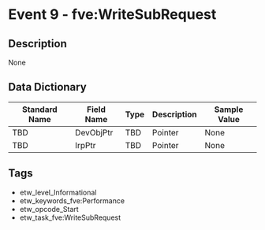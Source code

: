 # Event 9 - fve:WriteSubRequest

## Description
None

## Data Dictionary
|Standard Name|Field Name|Type|Description|Sample Value|
|---|---|---|---|---|
|TBD|DevObjPtr|TBD|Pointer|None|None|
|TBD|IrpPtr|TBD|Pointer|None|None|

## Tags
* etw_level_Informational
* etw_keywords_fve:Performance
* etw_opcode_Start
* etw_task_fve:WriteSubRequest